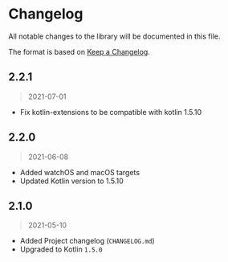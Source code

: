 # Changelog

All notable changes to the library will be documented in this file.

The format is based on [Keep a Changelog](https://keepachangelog.com/en/1.0.0/).

## 2.2.1
> 2021-07-01

- Fix kotlin-extensions to be compatible with kotlin 1.5.10

## 2.2.0
> 2021-06-08

- Added watchOS and macOS targets
- Updated Kotlin version to 1.5.10

## 2.1.0
> 2021-05-10

- Added Project changelog (`CHANGELOG.md`)
- Upgraded to Kotlin `1.5.0`

